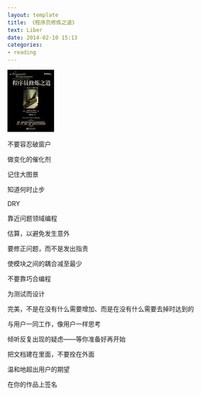 ```yaml
---
layout: template
title: 《程序员修炼之道》
text: Liber
date: 2014-02-10 15:13
categories:
- reading
---
```


<img style="padding-right: 10px;" src="/images/reading/3_37.jpg" />

不要容忍破窗户

做变化的催化剂

记住大图景

知道何时止步

DRY

靠近问题领域编程

估算，以避免发生意外

要修正问题，而不是发出指责

使模块之间的耦合减至最少

不要靠巧合编程

为测试而设计

完美，不是在没有什么需要增加、而是在没有什么需要去掉时达到的

与用户一同工作，像用户一样思考

倾听反复出现的疑虑——等你准备好再开始

把文档建在里面，不要拴在外面

温和地超出用户的期望

在你的作品上签名

